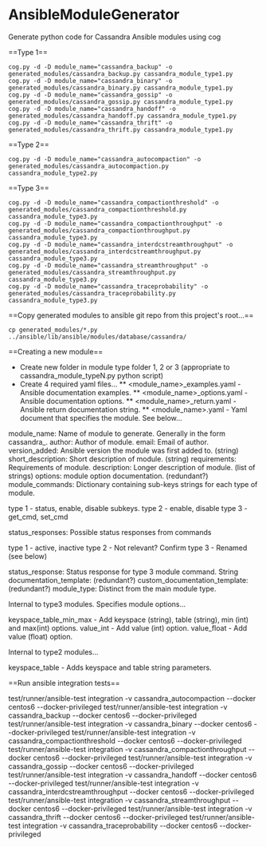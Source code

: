 # AnsibleModuleGenerator
Generate python code for Cassandra Ansible modules using cog

==Type 1==

```
cog.py -d -D module_name="cassandra_backup" -o generated_modules/cassandra_backup.py cassandra_module_type1.py
cog.py -d -D module_name="cassandra_binary" -o generated_modules/cassandra_binary.py cassandra_module_type1.py
cog.py -d -D module_name="cassandra_gossip" -o generated_modules/cassandra_gossip.py cassandra_module_type1.py
cog.py -d -D module_name="cassandra_handoff" -o generated_modules/cassandra_handoff.py cassandra_module_type1.py
cog.py -d -D module_name="cassandra_thrift" -o generated_modules/cassandra_thrift.py cassandra_module_type1.py
```

==Type 2==

```
cog.py -d -D module_name="cassandra_autocompaction" -o generated_modules/cassandra_autocompaction.py cassandra_module_type2.py
```

==Type 3==

```
cog.py -d -D module_name="cassandra_compactionthreshold" -o generated_modules/cassandra_compactionthreshold.py cassandra_module_type3.py
cog.py -d -D module_name="cassandra_compactionthroughput" -o generated_modules/cassandra_compactionthroughput.py cassandra_module_type3.py
cog.py -d -D module_name="cassandra_interdcstreamthroughput" -o generated_modules/cassandra_interdcstreamthroughput.py cassandra_module_type3.py
cog.py -d -D module_name="cassandra_streamthroughput" -o generated_modules/cassandra_streamthroughput.py cassandra_module_type3.py
cog.py -d -D module_name="cassandra_traceprobability" -o generated_modules/cassandra_traceprobability.py cassandra_module_type3.py
```

==Copy generated modules to ansible git repo from this project's root...==

```
cp generated_modules/*.py ../ansible/lib/ansible/modules/database/cassandra/
```

==Creating a new module==

* Create new folder in module type folder 1, 2 or 3 (appropriate to cassandra_module_typeN.py python script)
* Create 4 required yaml files...
** <module_name>_examples.yaml - Ansible documentation examples.
** <module_name>_options.yaml - Ansible documentation options.
** <module_name>_return.yaml - Ansible return documentation string.
** <module_name>.yaml - Yaml document that specifies the module. See below...

module_name: Name of module to generate. Generally in the form cassandra_<function>.
author: Author of module.
email: Email of author.
version_added: Ansible version the module was first added to. (string)
short_description: Short description of module. (string)
requirements: Requirements of module.
description: Longer description of module. (list of strings)
options: module option documentation. (redundant?)
module_commands: Dictionary containing sub-keys strings for each type of module.

  type 1 - status, enable, disable subkeys.
  type 2 - enable, disable
  type 3 - get_cmd, set_cmd

status_responses: Possible status responses from commands

  type 1 - active, inactive
  type 2 - Not relevant? Confirm
  type 3 - Renamed (see below)

status_response: Status response for type 3 module command. String
documentation_template: (redundant?)
custom_documentation_template: (redundant?)
module_type: Distinct from the main module type.

  Internal to type3 modules. Specifies module options...

  keyspace_table_min_max - Add keyspace (string), table (string), min (int) and max(int) options.
  value_int - Add value (int) option.
  value_float - Add value (float) option.

  Internal to type2 modules...

  keyspace_table - Adds keyspace and table string parameters.

==Run ansible integration tests==

test/runner/ansible-test integration -v cassandra_autocompaction --docker centos6 --docker-privileged
test/runner/ansible-test integration -v cassandra_backup --docker centos6 --docker-privileged
test/runner/ansible-test integration -v cassandra_binary --docker centos6 --docker-privileged
test/runner/ansible-test integration -v cassandra_compactionthreshold --docker centos6 --docker-privileged
test/runner/ansible-test integration -v cassandra_compactionthroughput --docker centos6 --docker-privileged
test/runner/ansible-test integration -v cassandra_gossip --docker centos6 --docker-privileged
test/runner/ansible-test integration -v cassandra_handoff --docker centos6 --docker-privileged
test/runner/ansible-test integration -v cassandra_interdcstreamthroughput --docker centos6 --docker-privileged
test/runner/ansible-test integration -v cassandra_streamthroughput --docker centos6 --docker-privileged
test/runner/ansible-test integration -v cassandra_thrift --docker centos6 --docker-privileged
test/runner/ansible-test integration -v cassandra_traceprobability --docker centos6 --docker-privileged
